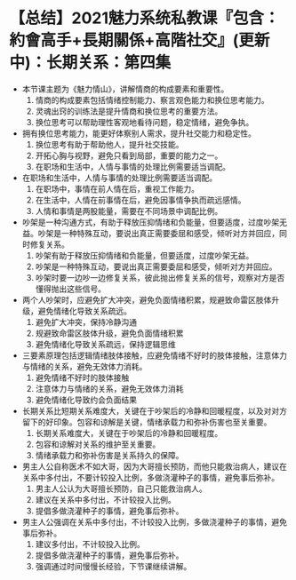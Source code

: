# 【总结】2021魅力系统私教课『包含：約會高手+長期關係+高階社交』(更新中)：长期关系：第四集

-   本节课主题为《魅力情山》，讲解情商的构成要素和重要性。
    1.  情商的构成要素包括情绪控制能力、察言观色能力和换位思考能力。
    2.  灵魂出窍的训练法是提升情商和换位思考的重要方法。
    3.  换位思考可以帮助理性客观地看待问题，稳定情绪，避免争执。
-   拥有换位思考能力，能更好体察别人需求，提升社交能力和稳定性。
    1.  换位思考有助于帮助他人，提升社交技能。
    2.  开拓心胸与视野，避免只看到局部，重要的能力之一。
    3.  在职场和生活中，人情与事情的处理比例需要适当调配。
-   在职场和生活中，人情与事情的处理比例需要适当调配。
    1.  在职场中，事情在前人情在后，重视工作能力。
    2.  在生活中，人情在前事情在后，避免因事情争执而疏远感情。
    3.  人情和事情是两股能量，需要在不同场景中调配比例。
-   吵架是一种沟通方式，有助于释放压抑情绪和负能量，但要适度，过度吵架无益。吵架是一种特殊互动，要说出真正需要委屈和感受，倾听对方并回应，同时修复关系。
    1.  吵架有助于释放压抑情绪和负能量，但要适度，过度吵架无益。
    2.  吵架是一种特殊互动，要说出真正需要委屈和感受，倾听对方并回应。
    3.  吵架时要一边吵一边修复关系，彼此抛出修复关系的信号，观察对方是否懂得抛出这些信号。
-   两个人吵架时，应避免扩大冲突，避免负面情绪积累，规避致命雷区肢体升级，避免情绪化导致关系疏远。
    1.  避免扩大冲突，保持冷静沟通
    2.  规避致命雷区肢体升级，避免负面情绪积累
    3.  避免情绪化导致关系疏远，保持逻辑思维
-   三要素原理包括逻辑情绪肢体接触，应避免情绪不好时的肢体接触，注意体力与情绪的关系，避免无效体力消耗。
    1.  避免情绪不好时的肢体接触
    2.  注意体力与情绪的关系，避免无效体力消耗
    3.  避免情绪化导致约会负面结果
-   长期关系比短期关系难度大，关键在于吵架后的冷静和回暖程度，以及对对方留下的好印象。包容和谅解是关键，情绪承载力和弥补伤害也至关重要。
    1.  长期关系难度大，关键在于吵架后的冷静和回暖程度。
    2.  包容和谅解对关系的维护至关重要。
    3.  情绪承载力和弥补伤害是关系持久的保障。
-   男主人公自称医术不如大哥，因为大哥擅长预防，而他只能救治病人，建议在关系中多付出，不要计较投入比例，多做浇灌种子的事情，避免事后弥补。
    1.  男主人公认为大哥擅长预防，自己只能救治病人。
    2.  建议在关系中多付出，不计较投入比例。
    3.  提倡多做浇灌种子的事情，避免事后弥补。
-   男主人公强调在关系中多付出，不计较投入比例，多做浇灌种子的事情，避免事后弥补。
    1.  建议多付出，不计较投入比例。
    2.  提倡多做浇灌种子的事情，避免事后弥补。
    3.  强调通过时间慢慢长经验，下节课继续讲解。